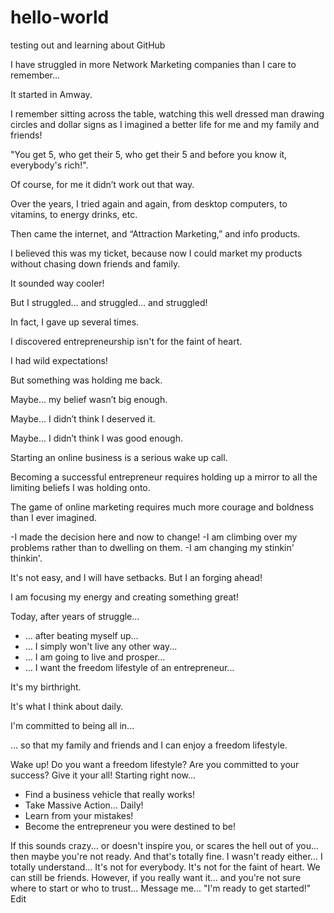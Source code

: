 # hello-world
testing out and learning about GitHub

I have struggled in more Network Marketing companies than I care to remember…

It started in Amway. 

I remember sitting across the table, watching this well dressed man drawing circles and dollar signs as I imagined a better life for me and my family and friends!

"You get 5, who get their 5, who get their 5 and before you know it, everybody's rich!".

Of course, for me it didn’t work out that way. 

Over the years, I tried again and again, from desktop computers, to vitamins, to energy drinks, etc.

Then came the internet, and “Attraction Marketing,” and info products. 

I believed this was my ticket, because now I could market my products without chasing down friends and family.

It sounded way cooler!

But I struggled... and struggled... and struggled!

In fact, I gave up several times. 

I discovered entrepreneurship isn't for the faint of heart.

I had wild expectations!

But something was holding me back. 

Maybe... my belief wasn’t big enough.

Maybe... I didn’t think I deserved it. 

Maybe... I didn’t think I was good enough.

Starting an online business is a serious wake up call.

Becoming a successful entrepreneur requires holding up a mirror to all the limiting beliefs I was holding onto.

The game of online marketing requires much more courage and boldness than I ever imagined.

-I made the decision here and now to change!
-I am climbing over my problems rather than to dwelling on them.
-I am changing my stinkin' thinkin'. 

It's not easy, and I will have setbacks. But I an forging ahead!

I am focusing my energy and creating something great!

Today, after years of struggle… 
- ... after beating myself up...
- … I simply won't live any other way... 
- … I am going to live and prosper…
- … I want the freedom lifestyle of an entrepreneur...

It's my birthright.

It's what I think about daily.

I'm committed to being all in...

… so that my family and friends and I can enjoy a freedom lifestyle.

Wake up! 
Do you want a freedom lifestyle? 
Are you committed to your success?
Give it your all! Starting right now...
- Find a business vehicle that really works!
- Take Massive Action... Daily!
- Learn from your mistakes!
- Become the entrepreneur you were destined to be!

If this sounds crazy... or doesn't inspire you, or scares the hell out of you...
then maybe you're not ready.
And that's totally fine.
I wasn't ready either...
I totally understand...
It's not for everybody. 
It's not for the faint of heart.
We can still be friends.
However, if you really want it... and you're not sure where to start or who to trust...
Message me... "I'm ready to get started!"
Edit
